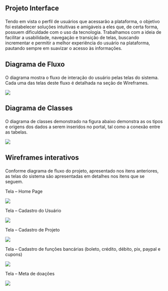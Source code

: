 ## Projeto Interface</p>
Tendo em vista o perfil de usuários que acessarão a plataforma, o objetivo foi estabelecer soluções intuitivas e amigáveis a eles que, de certa forma, possuem dificuldade com o uso da tecnologia. Trabalhamos com a ideia de facilitar a usabilidade, navegação e transição de telas, buscando incrementar e permitir a melhor experiência do usuário na plataforma, pautando sempre em suavizar o acesso às informações.</p>

## Diagrama de Fluxo</p>
O diagrama mostra o fluxo de interação do usuário pelas telas do sistema. Cada uma das telas deste fluxo é detalhada na seção de Wireframes.

<img src =https://github.com/ICEI-PUC-Minas-PMV-ADS/pmv-ads-2021-2-e1-proj-web-t5-g5-sistemas_doacoes/blob/main/img/diagrama%20de%20fluxo.PNG></p>


## Diagrama de Classes </p>

O diagrama de classes demonstrado na figura abaixo demonstra as os tipos e origens dos dados a serem inseridos no portal, tal como a conexão entre as tabelas.

<img src =https://github.com/ICEI-PUC-Minas-PMV-ADS/pmv-ads-2021-2-e1-proj-web-t5-g5-sistemas_doacoes/blob/main/img/diagrama%20de%20classe.PNG></p>

## Wireframes interativos</p>

Conforme diagrama de fluxo do projeto, apresentado nos itens anteriores, as telas do sistema são apresentadas em detalhes nos itens que se seguem.

Tela – Home Page

<img src =https://github.com/ICEI-PUC-Minas-PMV-ADS/pmv-ads-2021-2-e1-proj-web-t5-g5-sistemas_doacoes/blob/main/img/wiframe%20-%20home%20page.PNG></p>

Tela – Cadastro do Usuário

<img src =https://github.com/ICEI-PUC-Minas-PMV-ADS/pmv-ads-2021-2-e1-proj-web-t5-g5-sistemas_doacoes/blob/main/img/wireframe%20-%20cadastro%20do%20usu%C3%A1rio.PNG></p>

Tela – Cadastro de Projeto

<img src =https://github.com/ICEI-PUC-Minas-PMV-ADS/pmv-ads-2021-2-e1-proj-web-t5-g5-sistemas_doacoes/blob/main/img/Wireframe%20-%20cadastro%20de%20projeto.PNG></p>

Tela – Cadastro de funções bancárias (boleto, crédito, débito, pix, paypal e cupons)

<img src =https://github.com/ICEI-PUC-Minas-PMV-ADS/pmv-ads-2021-2-e1-proj-web-t5-g5-sistemas_doacoes/blob/main/img/wireframe%20-%20cadastro%20banc%C3%A1rio.PNG></p>

Tela – Meta de doações

<img src =https://github.com/ICEI-PUC-Minas-PMV-ADS/pmv-ads-2021-2-e1-proj-web-t5-g5-sistemas_doacoes/blob/main/img/wireframe%20-%20meta%20doa%C3%A7%C3%A3o.PNG></p>
